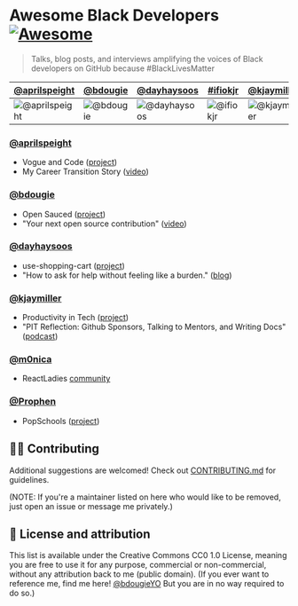 # Awesome Black Developers [![Awesome](https://awesome.re/badge.svg)](https://awesome.re)
> Talks, blog posts, and interviews amplifying the voices of Black developers on GitHub because #BlackLivesMatter

[@aprilspeight](#aprilspeight) | [@bdougie](#bdougie) | [@dayhaysoos](#dayhaysoos) | [#ifiokjr](/ifiokjr) | [@kjaymiller](#kjaymiller) | [@m0nica](#m0nica) | [@Prophen](#Prophen) 
--- | --- | --- | --- | --- | --- | ---
![@aprilspeight](https://avatars.githubusercontent.com/aprilspeight?s=100&v=2) |![@bdougie](https://avatars.githubusercontent.com/bdougie?s=100&v=2) |![@dayhaysoos](https://avatars.githubusercontent.com/dayhaysoos?s=100&v=1) | ![@ifiokjr](https://avatars.githubusercontent.com/ifiokjr?s=100&v=2) |![@kjaymiller](https://avatars.githubusercontent.com/kjaymiller?s=100&v=1) | ![@m0nica](https://avatars.githubusercontent.com/m0nica?s=100&v=1) |![@Prophen](https://avatars.githubusercontent.com/Prophen?s=100&v=1) |

### [@aprilspeight](/aprilspeight)
  * Vogue and Code ([project](https://www.vogueandcode.com/))
  * My Career Transition Story ([video](https://www.youtube.com/watch?v=kHrm-O3Z4dA&feature=emb_title))

### [@bdougie](/bdougie)
 * Open Sauced ([project](https://github.com/open-sauced/open-sauced))
 * "Your next open source contribution" ([video](https://www.youtube.com/watch?v=UzI2Wdl3arE))
  
### [@dayhaysoos](/dayhaysoos)
  * use-shopping-cart ([project](https://github.com/dayhaysoos/use-shopping-cart))
  * "How to ask for help without feeling like a burden." ([blog](https://dayhaysoos.com/how-to-ask-for-help/))

### [@kjaymiller](/kjaymiller)
  * Productivity in Tech ([project](https://productivityintech.com/))
  * "PIT Reflection: Github Sponsors, Talking to Mentors, and Writing Docs"([podcast](https://productivityintech.transistor.fm/s2020/10))
  
### [@m0nica](/m0nica)
  * ReactLadies [community](https://www.reactladies.com/)
  
### [@Prophen](/Prophen)
  * PopSchools ([project](https://github.com/PopSchools))

## 💅🏾 Contributing

Additional suggestions are welcomed! Check out [CONTRIBUTING.md](CONTRIBUTING.md) for guidelines.

(NOTE: If you're a maintainer listed on here who would like to be removed, just open an issue or message me privately.)

## 📖 License and attribution
This list is available under the Creative Commons CC0 1.0 License, meaning you are free to use it for any purpose, commercial or non-commercial, without any attribution back to me (public domain). (If you ever want to reference me, find me here! [@bdougieYO](http://twitter.com/bdougieYO) But you are in no way required to do so.)
